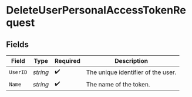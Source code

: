 # DeleteUserPersonalAccessTokenRequest


## Fields

| Field                              | Type                               | Required                           | Description                        |
| ---------------------------------- | ---------------------------------- | ---------------------------------- | ---------------------------------- |
| `UserID`                           | *string*                           | :heavy_check_mark:                 | The unique identifier of the user. |
| `Name`                             | *string*                           | :heavy_check_mark:                 | The name of the token.             |